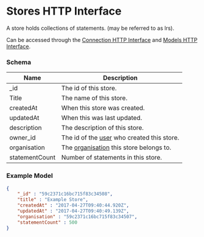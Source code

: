 ---
---

# Stores HTTP Interface

A store holds collections of statements. (may be referred to as lrs).

Can be accessed through the [Connection HTTP Interface](../http-connection) and [Models HTTP Interface](../http-models).

### Schema

Name | Description
--- | ---
_id | The id of this store.
Title | The name of this store.
createdAt | When this store was created.
updatedAt | When this was last updated.
description | The description of this store. 
owner_id | The id of the [user](../http-users#schema) who created this store.
organisation | The [organisation](../http-organisations#schema) this store belongs to.
statementCount | Number of statements in this store.

### Example Model

```json
{
	"_id" : "59c2371c16bc715f83c34508",
	"title" : "Example Store",
	"createdAt" : "2017-04-27T09:40:44.920Z",
	"updatedAt" : "2017-04-27T09:40:49.139Z",
	"organisation" : "59c2371c16bc715f83c34507",
	"statementCount" : 500
}
```
